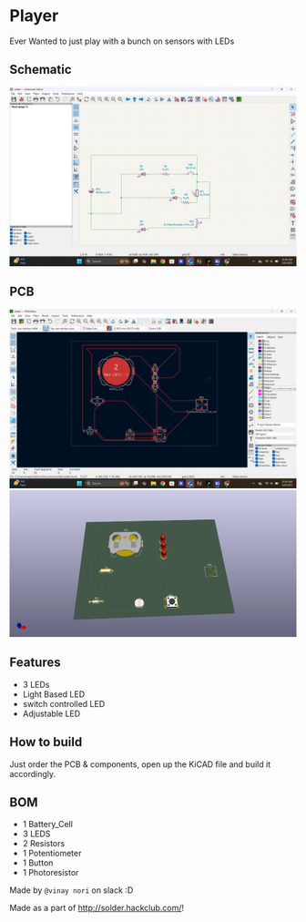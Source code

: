 # Player

Ever Wanted to just play with a bunch on sensors with LEDs

## Schematic
![](https://github.com/titan00000001/Button/blob/main/Screenshot%20(18).png)

## PCB
![](https://github.com/titan00000001/Button/blob/main/Screenshot%20(17).png)
![](https://github.com/titan00000001/Button/blob/main/solder.png)

## Features
- 3 LEDs
- Light Based LED
- switch controlled LED
- Adjustable LED

## How to build
Just order the PCB & components, open up the KiCAD file and build it accordingly.

## BOM
- 1 Battery_Cell
- 3 LEDS
- 2 Resistors
- 1 Potentiometer
- 1 Button
- 1 Photoresistor

Made by `@vinay nori` on slack :D

Made as a part of http://solder.hackclub.com/!
